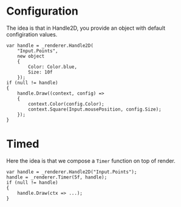 # Configuration

The idea is that in Handle2D, you provide an object with default configiration values.

```
var handle = _renderer.Handle2D(
	"Input.Points",
	new object
	{
		Color: Color.blue,
		Size: 10f
	});
if (null != handle)
{
	handle.Draw((context, config) =>
	{
		context.Color(config.Color);
		context.Square(Input.mousePosition, config.Size);
	});
}
```

# Timed

Here the idea is that we compose a `Timer` function on top of render.

```
var handle = _renderer.Handle2D("Input.Points");
handle = _renderer.Timer(5f, handle);
if (null != handle)
{
	handle.Draw(ctx => ...);
}
```
